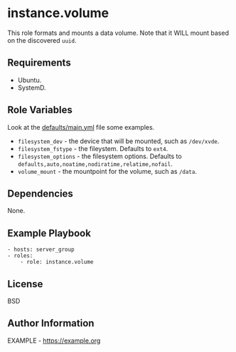 instance.volume
=========

This role formats and mounts a data volume. Note that it WILL mount based on the discovered `uuid`.

Requirements
------------

- Ubuntu.
- SystemD.

Role Variables
--------------

Look at the  [defaults/main.yml](defaults/main.yml) file some examples.

- `filesystem_dev` - the device that will be mounted, such as `/dev/xvde`.
- `filesystem_fstype` - the fileystem. Defaults to `ext4`.
- `filesystem_options` - the filesystem options. Defaults to `defaults,auto,noatime,nodiratime,relatime,nofail`.
- `volume_mount` - the mountpoint for the volume, such as `/data`.

Dependencies
------------

None.

Example Playbook
----------------

```
- hosts: server_group
- roles:
    - role: instance.volume
```

License
-------

BSD

Author Information
------------------

EXAMPLE - https://example.org


